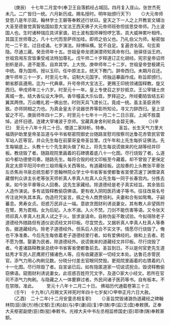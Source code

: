 <!-- { "loadSidebar": true } -->
　　(庚辰)　十七年二月宜中(奉卫王自落鹤经占城回。四月复入厓山。张世杰死未几。二广皆归一统。六月新历成。赐名授时。明年始颁行天下)
　　⊙大元帝师癹思八是年示寂。翰林学士王磐等奉敕述行状曰。皇天之下一人之上开教宣文辅治大圣至德普觉真智佑国如意大宝法王西天佛子大元帝师班弥怛拔思癹帝师。乃土波国人也。生时诸种瑞应具详家谱。初土波有国师禅怛啰乞答。具大威神累叶相传。其国王世师尊之。凡十七代而至萨师加哇。即师之伯父也。乃礼伯父为师。秘密伽陀一二千言。过目成诵。七岁演法。辩博纵横。犹不自足。复遍咨名宿。句玄索隐。尽通三藏。癸丑师年十五。世祖皇帝龙德渊潜师知真命有归。驰驿径诣王府。世祖宫闱东宫皆秉受戒法特加尊礼。戊午师二十岁释道订正化胡经。宪宗皇帝诏师剖析是非。道不能答。自弃其学。上大悦。庚申师年二十二岁。世祖皇帝登极建元中统。尊为国师。授以玉印。任中原法主。统天下教门。辞帝西归。未期月召还。庚午师年三十一岁。时至元七年。诏制大元国字。师独运摹画作成。称旨即颁行。朝省郡县遵用。迄为一代典章。升号帝师大宝法王。更赐王印统领诸国释教。旋又西归。甲戌师年三十六岁。时至元十一年。皇上专使召之岁抄抵京。王公宰辅士庶离城一舍。结大香坛设大净供。香华幢盖大乐仙音。罗拜迎之。所经衢陌皆结五彩翼其两傍。万众瞻礼若一佛出世。时则天兵飞渡长江。竟成一统。虽主圣臣贤所致。亦师阴相之力也。为真金皇太子说器世界等彰所知论。寻又力辞西归。皇上坚留之不可。庚辰师年四十二岁。时至元十七年十一月二十二日示寂。上闻不胜震悼。追怀旧德。连建大宰堵波于京师。宝藏真身舍利轮奂金碧无俦。
　　⊙(辛巳)　至元十八年十月二十日。僧道二家辩析。特奉。
　　圣旨。长生天气力里大福荫护助里皇帝圣旨道与中书省枢密院御史台随路宣慰司按察司达鲁花赤管民官管军站人匠等官。并众先生每在前蒙哥皇帝圣旨里。戊午年和上先生每折证佛法。先生每输底上。头教十七个先生剃头做了和上。将先生每说谎做来的化胡等经并印板。教烧毁了者。随路观院里画着的石碑镌着底八十一化图。尽行烧毁了者。么道如今都功德使司奏。随路先生。每将合毁的经文印板至今藏着。却不曾毁了更保定真定太原平阳河中府三祖师庵头关西等处。有道藏经板。这般奏的上头教张平章张左丞焦尚书泉总统忽都于思翰林院众学士中书省客省使都鲁省宣使苫速丁渊僧录真藏僧判众讲主长老等张天师祈真人李真人杜真人众先生每一同于长春宫内。分拣去来。如今张平章等众人回奏。这先生家藏经。除道德经是老子真实经旨。其余皆后人造作演说。多有诋毁释教偷窃佛语。更有收入阴阳医药诸子等书。往往改易名号传注讹舛失其本真。伪造符咒妄言。佩之令人商贾倍利。夫妻和合有如鸳鸯。子嗣蕃息。男寿女贞。诳惑万民非止一端。意欲贪图财利诱说妻女。其有教人非望佩符在臂。男为君相。女为后妃。入水不溺。入火不焚。刀剑不能伤害等语。又令张天师祁真人李真人杜真人试之于火。皆求哀请命。自称伪妄不敢试验。今拟得除老子道德经外随路但有道仪说谎经文并印板。尽宜焚去。又据祈真人李真人杜真人等奏告。据道藏经内。除老子道德经外。但系后人掜合不实文字。情愿尽行烧毁了。俺也干净准奏。今后先生每依着老子道德经里行者。如有爱佛经的。做和上去者。若不愿为僧。娶妻为民者。除道德经外。说谎做来的道藏经文并印板。尽行烧毁了者。今差诸路释教泉总统中书省客省使都鲁前去。圣旨到日。不以是何官吏先生道姑秀才军民人匠鹰房打捕诸色人等。应有收藏道家一切经文本处。达鲁花赤管民官。添气力用心拘刷见数。分晓分付差去官眼同焚毁。更观院里画着的右镌着的八十一化图。尽行除毁了者。自宣谕已后。如有隐匿道家一切说谎掜合。毁谤释教偷窃佛语。窥图财利诱说妻女。此诳惑百姓符咒文字。及道○家大小经文。若所在官司不添气力拘刷。与隐藏之人一体要罪过者。外民间诸子医药等书。自有板本。不在禁限。准此。
　　至元十八年十二月二十日。
佛祖历代通载卷第三十三
　　(壬午)　十九年(八月赐文天祥死时年四十七岁矣)○甲申正月六日大赦。
　　(乙酉)　二十二年(十二月安童丞相复职)
　　⊙圣旨焚毁诸潞伪道藏经之碑翰林院(臣)唐(方)杨(文郁)王(构)赵(与)李(谦)阎(复)李(铸)李(监)王(盘)奉敕撰。正奉大夫枢密副使(臣)商(挺)奉敕书。光禄大夫中书左丞相监修国史(臣)耶律(铸)奉敕篆额。
